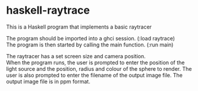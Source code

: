 # haskell-raytrace

This is a Haskell program that implements a basic raytracer

The program should be imported into a ghci session. (:load raytrace)<br />The program is then started by calling the main function. (:run main)

The raytracer has a set screen size and camera position.<br />When the program runs, the user is prompted to enter the position of the light source and the position, radius and colour of the sphere to render. The user is also prompted to enter the filename of the output image file. The output image file is in ppm format.
